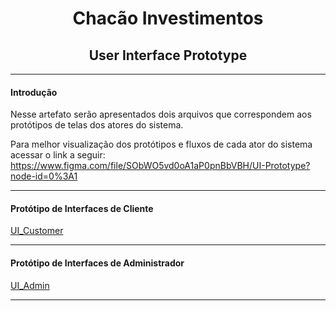 <h1 align="center">Chacão Investimentos</h1>
<h2 align="center">User Interface Prototype</h2>

____
#### Introdução
Nesse artefato serão apresentados dois arquivos que correspondem aos protótipos de telas dos atores do sistema.

Para melhor visualização dos protótipos e fluxos de cada ator do sistema acessar o link a seguir: https://www.figma.com/file/SObWO5vd0oA1aP0pnBbVBH/UI-Prototype?node-id=0%3A1

____
#### Protótipo de Interfaces de Cliente

[UI_Customer](Customer_Prototype.pdf)

____
#### Protótipo de Interfaces de Administrador

[UI_Admin](Admin_Prototype.pdf)

____
